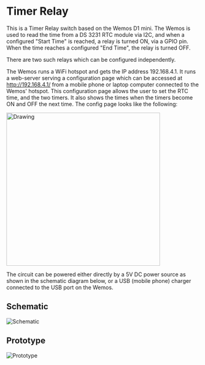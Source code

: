 # Timer Relay

This is a Timer Relay switch based on the Wemos D1 mini.
The Wemos is used to read the time from a DS 3231 RTC module via I2C, and when a configured "Start Time" is reached, a relay is turned ON, via a GPIO pin. When the time reaches a configured "End Time", the relay is turned OFF. 

There are two such relays which can be configured independently.

The Wemos runs a WiFi hotspot and gets the IP address 192.168.4.1. It runs a web-server serving a configuration page which can be accessed at http://192.168.4.1/  from a mobile phone or laptop computer connected to the Wemos' hotspot. This configuration page allows the user to set the RTC time, and the two timers. It also shows the times when the timers become ON and OFF the next time.
The config page looks like the following:

<img src="https://github.com/ajithvasudevan/TimerRelay/raw/master/TimerRelay%20-%20Web%20UI.png" alt="Drawing" width="400px"/>

The circuit can be powered either directly by a 5V DC power source as shown in the schematic diagram below, or a USB (mobile phone) charger connected to the USB port on the Wemos.


## Schematic

![Schematic](https://github.com/ajithvasudevan/TimerRelay/raw/master/TimerRelay.png)


## Prototype
![Prototype](https://github.com/ajithvasudevan/TimerRelay/raw/master/TimerRelay%20-%20Prototype.jpg)
